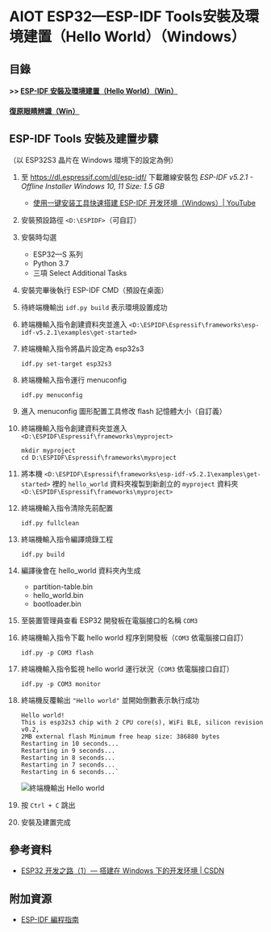 # AIOT ESP32—ESP-IDF Tools安裝及環境建置（Hello World）（Windows）

## 目錄
#### >> [ESP-IDF 安裝及環境建置（Hello World）（Win）](https://github.com/yuu1177/AIOT-ESP32/blob/main/README.md)
#### [復原眼睛辨識（Win）]([https://hackmd.io/pgEcdY5JRlq2X1GM3NILmw?view](https://github.com/yuu1177/AIOT-ESP32-Windows-/blob/main/README.md))

## ESP-IDF Tools 安裝及建置步驟
（以 ESP32S3 晶片在 Windows 環境下的設定為例）

1. 至 <https://dl.espressif.com/dl/esp-idf/> 下載離線安裝包 
*ESP-IDF v5.2.1 - Offline Installer Windows 10, 11 Size: 1.5 GB*
    - [使用一键安装工具快速搭建 ESP-IDF 开发环境（Windows）| YouTube](
    https://www.youtube.com/watch?v=DyioH2PkqLo&t=227s) 

2. 安裝預設路徑 `<D:\ESPIDF>`（可自訂）

3. 安裝時勾選
    - ESP32—S 系列
    - Python 3.7
    - 三項 Select Additional Tasks

4. 安裝完畢後執行 ESP-IDF CMD（預設在桌面）

5. 待終端機輸出 ```idf.py build``` 表示環境設置成功

6. 終端機輸入指令創建資料夾並進入 
   `<D:\ESPIDF\Espressif\frameworks\esp-idf-v5.2.1\examples\get-started>`

7. 終端機輸入指令將晶片設定為 esp32s3
    ```
    idf.py set-target esp32s3
    ```

8. 終端機輸入指令運行 menuconfig
    ```
    idf.py menuconfig
    ```

9. 進入 menuconfig 圖形配置工具修改 flash 記憶體大小（自訂義）

10. 終端機輸入指令創建資料夾並進入
    `<D:\ESPIDF\Espressif\frameworks\myproject>`
    ```
    mkdir myproject
    cd D:\ESPIDF\Espressif\frameworks\myproject
    ```

11. 將本機 `<D:\ESPIDF\Espressif\frameworks\esp-idf-v5.2.1\examples\get-started>` 裡的 `hello_world` 資料夾複製到新創立的 `myproject` 資料夾 `<D:\ESPIDF\Espressif\frameworks\myproject>`

12. 終端機輸入指令清除先前配置
    ```
    idf.py fullclean
    ```

13. 終端機輸入指令編譯燒錄工程
    ```
    idf.py build
    ```

14. 編譯後會在 hello_world 資料夾內生成
    - partition-table.bin
    - hello_world.bin
    - bootloader.bin
 
15. 至裝置管理員查看 ESP32 開發板在電腦接口的名稱 `COM3`

16. 終端機輸入指令下載 hello world 程序到開發板（`COM3` 依電腦接口自訂）
    ```
    idf.py -p COM3 flash
    ```

17. 終端機輸入指令監視 hello world 運行狀況（`COM3` 依電腦接口自訂）
    ```
    idf.py -p COM3 monitor
    ```

18. 終端機反覆輸出 `"Hello world"` 並開始倒數表示執行成功
    ```
    Hello world!
    This is esp32s3 chip with 2 CPU core(s), WiFi BLE, silicon revision v0.2, 
    2MB external flash Minimum free heap size: 386880 bytes
    Restarting in 10 seconds...
    Restarting in 9 seconds...
    Restarting in 8 seconds...
    Restarting in 7 seconds...
    Restarting in 6 seconds...`
    ```
    ![終端機輸出 Hello world](https://hackmd.io/_uploads/SJXdf-sNA.png)


19. 按 `Ctrl + C` 跳出

20. 安裝及建置完成

## 參考資料
- [ESP32 开发之路（1）— 搭建在 Windows 下的开发环境 | CSDN](https://blog.csdn.net/qq_38113006/article/details/116274693)

## 附加資源
- [ESP-IDF 編程指南](https://espressif-docs.readthedocs-hosted.com/projects/esp-idf/zh-cn/latest/get-started/index.html)

